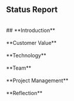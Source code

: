 ## **Status Report** <br />
<br />
## **Introduction** <br />
<br />
**Customer Value** <br />
<br />
**Technology** <br />
<br />
**Team** <br />
<br />
**Project Management** <br />
<br />
**Reflection** <br />
<br />
